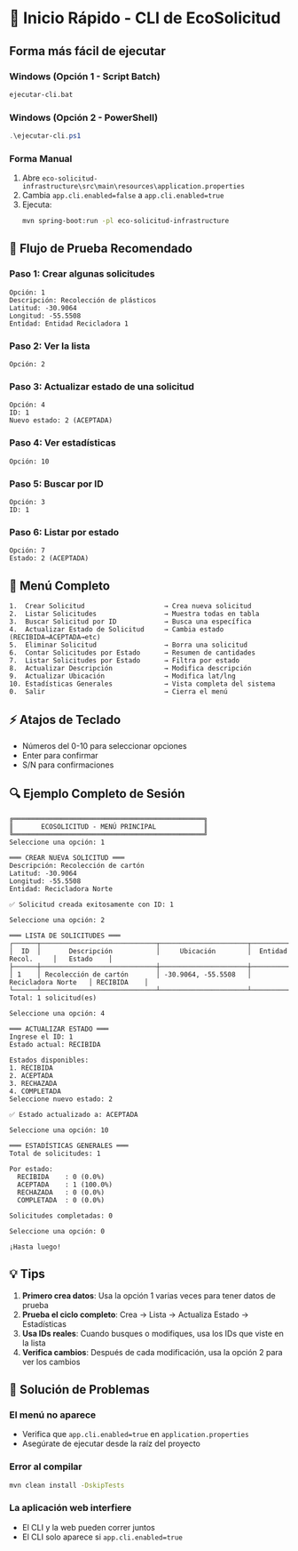 # 🚀 Inicio Rápido - CLI de EcoSolicitud

## Forma más fácil de ejecutar

### Windows (Opción 1 - Script Batch)
```bash
ejecutar-cli.bat
```

### Windows (Opción 2 - PowerShell)
```powershell
.\ejecutar-cli.ps1
```

### Forma Manual
1. Abre `eco-solicitud-infrastructure\src\main\resources\application.properties`
2. Cambia `app.cli.enabled=false` a `app.cli.enabled=true`
3. Ejecuta:
   ```bash
   mvn spring-boot:run -pl eco-solicitud-infrastructure
   ```

## 📝 Flujo de Prueba Recomendado

### Paso 1: Crear algunas solicitudes
```
Opción: 1
Descripción: Recolección de plásticos
Latitud: -30.9064
Longitud: -55.5508
Entidad: Entidad Recicladora 1
```

### Paso 2: Ver la lista
```
Opción: 2
```

### Paso 3: Actualizar estado de una solicitud
```
Opción: 4
ID: 1
Nuevo estado: 2 (ACEPTADA)
```

### Paso 4: Ver estadísticas
```
Opción: 10
```

### Paso 5: Buscar por ID
```
Opción: 3
ID: 1
```

### Paso 6: Listar por estado
```
Opción: 7
Estado: 2 (ACEPTADA)
```

## 🎯 Menú Completo

```
1.  Crear Solicitud                    → Crea nueva solicitud
2.  Listar Solicitudes                 → Muestra todas en tabla
3.  Buscar Solicitud por ID            → Busca una específica
4.  Actualizar Estado de Solicitud     → Cambia estado (RECIBIDA→ACEPTADA→etc)
5.  Eliminar Solicitud                 → Borra una solicitud
6.  Contar Solicitudes por Estado      → Resumen de cantidades
7.  Listar Solicitudes por Estado      → Filtra por estado
8.  Actualizar Descripción             → Modifica descripción
9.  Actualizar Ubicación               → Modifica lat/lng
10. Estadísticas Generales             → Vista completa del sistema
0.  Salir                              → Cierra el menú
```

## ⚡ Atajos de Teclado

- Números del 0-10 para seleccionar opciones
- Enter para confirmar
- S/N para confirmaciones

## 🔍 Ejemplo Completo de Sesión

```
╔════════════════════════════════════════════════╗
║       ECOSOLICITUD - MENÚ PRINCIPAL            ║
╚════════════════════════════════════════════════╝
Seleccione una opción: 1

═══ CREAR NUEVA SOLICITUD ═══
Descripción: Recolección de cartón
Latitud: -30.9064
Longitud: -55.5508
Entidad: Recicladora Norte

✅ Solicitud creada exitosamente con ID: 1

Seleccione una opción: 2

═══ LISTA DE SOLICITUDES ═══
┌──────┬─────────────────────────────┬──────────────────────┬─────────────────────┬─────────────┐
│  ID  │       Descripción           │     Ubicación        │  Entidad Recol.     │   Estado    │
├──────┼─────────────────────────────┼──────────────────────┼─────────────────────┼─────────────┤
│ 1    │ Recolección de cartón       │ -30.9064, -55.5508   │ Recicladora Norte   │ RECIBIDA    │
└──────┴─────────────────────────────┴──────────────────────┴─────────────────────┴─────────────┘
Total: 1 solicitud(es)

Seleccione una opción: 4

═══ ACTUALIZAR ESTADO ═══
Ingrese el ID: 1
Estado actual: RECIBIDA

Estados disponibles:
1. RECIBIDA
2. ACEPTADA
3. RECHAZADA
4. COMPLETADA
Seleccione nuevo estado: 2

✅ Estado actualizado a: ACEPTADA

Seleccione una opción: 10

═══ ESTADÍSTICAS GENERALES ═══
Total de solicitudes: 1

Por estado:
  RECIBIDA    : 0 (0.0%)
  ACEPTADA    : 1 (100.0%)
  RECHAZADA   : 0 (0.0%)
  COMPLETADA  : 0 (0.0%)

Solicitudes completadas: 0

Seleccione una opción: 0

¡Hasta luego!
```

## 💡 Tips

1. **Primero crea datos**: Usa la opción 1 varias veces para tener datos de prueba
2. **Prueba el ciclo completo**: Crea → Lista → Actualiza Estado → Estadísticas
3. **Usa IDs reales**: Cuando busques o modifiques, usa los IDs que viste en la lista
4. **Verifica cambios**: Después de cada modificación, usa la opción 2 para ver los cambios

## 🐛 Solución de Problemas

### El menú no aparece
- Verifica que `app.cli.enabled=true` en `application.properties`
- Asegúrate de ejecutar desde la raíz del proyecto

### Error al compilar
```bash
mvn clean install -DskipTests
```

### La aplicación web interfiere
- El CLI y la web pueden correr juntos
- El CLI solo aparece si `app.cli.enabled=true`
